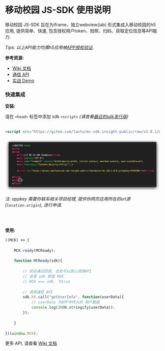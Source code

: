 # 移动校园 JS-SDK 使用说明 #

移动校园 JS-SDK 旨在为iframe、独立webview(iab) 形式集成入移动校园的h5应用, 提供简单、快速, 包含授权用户token、拍照、扫码、获取定位信息等API能力.

_Tips: 以上API能力均需h5应用被[APP授权验证](https://gitee.com/lantutech/mc-sdk/wikis/%E4%BD%BF%E7%94%A8?sort_id=736753#2-%E9%AA%8C%E8%AF%81%E5%9B%9E%E8%B0%83)._


__参考资源:__
+ [Wiki 文档](https://gitee.com/lantutech/mc-sdk/wikis)
+ [通信 API](https://gitee.com/lantutech/mc-sdk/wikis/通信API文档?sort_id=736755)
+ [实战 Demo](https://gitee.com/lantutech/mc-sdk/blob/master/src/app/app.js#L92)


### 快速集成 ###


__安装:__

请在 `<head>` 标签中添加 sdk `<script>` _(请查看[最近的sdk发行版](https://gitee.com/lantu/mc-sdk-insight-public/releases))_

```html

<script src="https://gitee.com/lantu/mc-sdk-insight-public/raw/v2.0.1/mc-sdk.2.0.1.js?appkey=9f46f04c"></script>

```

![示例](src/img/setup_snap.png)

_注: appkey 需要你联系相关项目经理, 提供你网页应用所在的url源(`location.origin`), 进行申请._

<br>
<br>

__使用:__

```javascript
((MCK) => {

	MCK.ready(MCReady);

	function MCReady(sdk){

		// 验证通过回调, 此处可以放心调用API
		// 这里 sdk 即是 MCK
		// MCK === sdk, 为true

		// 调用通信 API
		sdk.h5.call("getUserInfo", function(userData){
			// userData 为APP中传入的 用户数据
			console.log(JSON.stringify(userData));
		});

	}

})(window.MCK);
```

更多 API, 请查看 [Wiki 文档](https://gitee.com/lantutech/mc-sdk/wikis/通信API文档?sort_id=736755)
